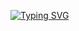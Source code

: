 [![Typing SVG](https://readme-typing-svg.herokuapp.com/?color=1E90FF&size=35&center=true&vCenter=true&width=1000&lines=HELLO,+My+name+is+Leonardo+Almeida;I'm+25+years+old;I'm+from+Brazil;Data+Scientist;Be+Welcome!+:%29)](https://git.io/typing-svg)
